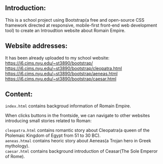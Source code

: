 ## Introduction:
This is a school project using Bootstrap(a free and open-source CSS framework directed at responsive, mobile-first front-end web development tool) to create an Introudtion website about Romain Empire.

## Website addresses:
It has been already uploaded to my school website:   
https://i6.cims.nyu.edu/~st3890/bootstrap/  
https://i6.cims.nyu.edu/~st3890/bootstrap/cleopatra.html  
https://i6.cims.nyu.edu/~st3890/bootstrap/aeneas.html  
https://i6.cims.nyu.edu/~st3890/bootstrap/caesar.html  
## Content:
`index.html` contains backgroud information of Romain Empire.  

When clicks buttons in the frontside, we can navigate to other websites introducing small stories related to Roman:  

`cleopatra.html` contains romantic story about Cleopatra(a queen of the Ptolemaic Kingdom of Egypt from 51 to 30 BC).  
`aeneas.htmal` contains heoric story about Aeneas(a Trojan hero in Greek mythology).  
`caesar.html` contains background introduction of Ceasar(The Sole Emperor of Rome).
